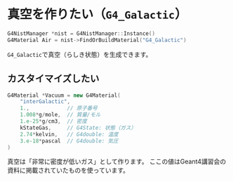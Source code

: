 # 真空を作りたい（``G4_Galactic``）

```cpp
G4NistManager *nist = G4NistManager::Instance()
G4Material Air = nist->FindOrBuildMaterial("G4_Galactic")
```

``G4_Galactic``で真空（らしき状態）を生成できます。

## カスタイマイズしたい

```cpp
G4Material *Vacuum = new G4Material(
    "interGalactic",
    1.,            // 原子番号
    1.008*g/mole,  // 質量/モル
    1.e-25*g/cm3,  // 密度
    kStateGas,     // G4State: 状態（ガス）
    2.74*kelvin,   // G4double: 温度
    3.e-18*pascal  // G4double: 気圧
)
```

真空は「非常に密度が低いガス」として作ります。
ここの値はGeant4講習会の資料に掲載されていたものを使っています。

